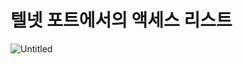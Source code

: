 # 텔넷 포트에서의 액세스 리스트

![Untitled](https://user-images.githubusercontent.com/84123877/177280042-094a83a6-587a-4832-aae1-d34ebf6d4d2a.png)

